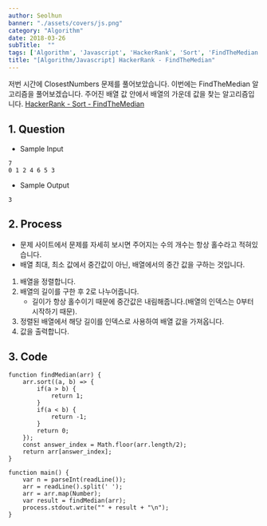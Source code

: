 ```yaml
---
author: Seolhun
banner: "./assets/covers/js.png"
category: "Algorithm"
date: 2018-03-26
subTitle:  ""
tags: ['Algorithm', 'Javascript', 'HackerRank', 'Sort', 'FindTheMedian']
title: "[Algorithm/Javascript] HackerRank - FindTheMedian"
---
```


저번 시간에 ClosestNumbers 문제를 풀어보았습니다.
이번에는 FindTheMedian 알고리즘을 풀어보겠습니다.
주어진 배열 값 안에서 배열의 가운데 값을 찾는 알고리즘입니다.
[HackerRank - Sort - FindTheMedian](https://www.hackerrank.com/challenges/find-the-median/problem)


## 1. Question
- Sample Input
```
7
0 1 2 4 6 5 3
```

- Sample Output
```
3
```

## 2. Process
- 문제 사이트에서 문제를 자세히 보시면 주어지는 수의 개수는 항상 홀수라고 적혀있습니다.
- 배열 최대, 최소 값에서 중간값이 아닌, 배열에서의 중간 값을 구하는 것입니다.
1. 배열을 정렬합니다.
2. 배열의 길이를 구한 후 2로 나누어줍니다.
    - 길이가 항상 홀수이기 때문에 중간값은 내림해줍니다.(배열의 인덱스는 0부터 시작하기 때문).
3. 정렬된 배열에서 해당 길이를 인덱스로 사용하여 배열 값을 가져옵니다.
4. 값을 출력합니다.

## 3. Code
```tsx
function findMedian(arr) {
    arr.sort((a, b) => {
        if(a > b) {
            return 1;
        }
        if(a < b) {
            return -1;
        }
        return 0;
    });
    const answer_index = Math.floor(arr.length/2);
    return arr[answer_index];
}

function main() {
    var n = parseInt(readLine());
    arr = readLine().split(' ');
    arr = arr.map(Number);
    var result = findMedian(arr);
    process.stdout.write("" + result + "\n");
}
```
